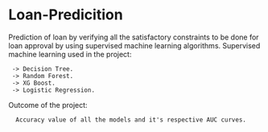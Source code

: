 # Loan-Predicition

Prediction of loan by verifying all the satisfactory constraints to be done for loan approval by using supervised machine learning algorithms.
Supervised machine learning used in the project:

     -> Decision Tree.
     -> Random Forest.
     -> XG Boost.
     -> Logistic Regression.

Outcome of the project:

      Accuracy value of all the models and it's respective AUC curves.
